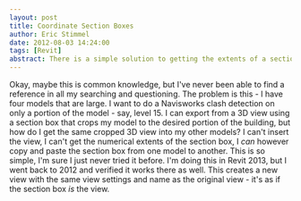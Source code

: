 ```yaml
---
layout: post
title: Coordinate Section Boxes 
author: Eric Stimmel  
date: 2012-08-03 14:24:00  
tags: [Revit]
abstract: There is a simple solution to getting the extents of a section box from one Revit model to another. 
---
```


Okay, maybe this is common knowledge, but I've never been able to find a reference in all my searching and questioning. The problem is this - I have four models that are large. I want to do a Navisworks clash detection on only a portion of the model - say, level 15. I can export from a 3D view using a section box that crops my model to the desired portion of the building, but how do I get the same cropped 3D view into my other models? I can't insert the view, I can't get the numerical extents of the section box, I *can* however copy and paste the section box from one model to another. This is so simple, I'm sure I just never tried it before. I'm doing this in Revit 2013, but I went back to 2012 and verified it works there as well. This creates a new view with the same view settings and name as the original view - it's as if the section box *is* the view.
